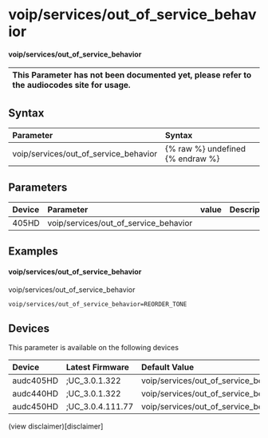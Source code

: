 ﻿---
description: voip/services/out_of_service_behavior
search: false
---

# voip/services/out_of_service_behavior

#### voip/services/out_of_service_behavior


| This Parameter has not been documented yet, please refer to the audiocodes site for usage.  |
| :--- |

## Syntax
| Parameter | Syntax |
| :--- | :--- |
|voip/services/out_of_service_behavior | {% raw %} undefined {% endraw %} |

## Parameters
|Device|Parameter|value|Description|
|:---|:---|:---|:---|
| 405HD | voip/services/out_of_service_behavior |  |  |

## Examples
#### voip/services/out_of_service_behavior

voip/services/out_of_service_behavior

```
voip/services/out_of_service_behavior=REORDER_TONE
```

## Devices
This parameter is available on the following devices

| Device | Latest Firmware | Default Value |
|:---|:---|:---|
| audc405HD | ;UC_3.0.1.322 | voip/services/out_of_service_behavior=REORDER_TONE 
| audc440HD | ;UC_3.0.1.322 | voip/services/out_of_service_behavior=REORDER_TONE 
| audc450HD | ;UC_3.0.4.111.77 | voip/services/out_of_service_behavior=REORDER_TONE 

(view disclaimer)[disclaimer]
